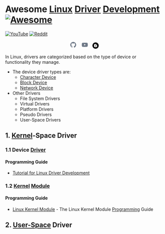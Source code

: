 # Awesome [Linux](https://en.wikipedia.org/wiki/Linux_kernel_interfaces) [Driver](https://en.wikipedia.org/wiki/Driver_(software)) [Development](https://en.wikipedia.org/wiki/Device_driver) [![Awesome](https://awesome.re/badge.svg)](https://awesome.re) 
[![YouTube](https://img.shields.io/badge/YouTube-%23FF0000.svg?style=for-the-badge&logo=YouTube&logoColor=white)](https://youtube.com/playlist?list=PL9V4Zu3RroiU9ZlPeiXjNTB_mCFsOeduk&si=_ji5HJWktP3IRnBw) [![Reddit](https://img.shields.io/badge/Reddit-FF4500?style=for-the-badge&logo=reddit&logoColor=white)](https://www.reddit.com/r/kernel/)
<p align="center">
    <a href="https://github.com/cybersecurity-dev/"><img height="25" src="https://github.com/cybersecurity-dev/cybersecurity-dev/blob/main/assets/github.svg" alt="GitHub"></a>
    &nbsp;
    <a href="https://www.youtube.com/@CyberThreatDefence"><img height="25" src="https://github.com/cybersecurity-dev/cybersecurity-dev/blob/main/assets/youtube.svg" alt="YouTube"></a>
    &nbsp;
    <a href="https://cyberthreatdefence.com/my_awesome_lists"><img height="20" src="https://github.com/cybersecurity-dev/cybersecurity-dev/blob/main/assets/blog.svg" alt="My Awesome Lists"></a>
</p>

In Linux, drivers are categorized based on the type of device or functionality they manage. 
* The device driver types are:
    * [Character Device](https://linux-kernel-labs.github.io/refs/heads/master/labs/device_drivers.html)
    * [Block Device](https://linux-kernel-labs.github.io/refs/heads/master/labs/block_device_drivers.html)
    * [Network Device](https://linux-kernel-labs.github.io/refs/heads/master/labs/networking.html)
* Other Drivers
    * File System Drivers
    * Virtual Drivers
    * Platform Drivers
    * Pseudo Drivers
    * User-Space Drivers

## 1. [Kernel](https://linux-kernel-labs.github.io/refs/heads/master/)-Space Driver

### 1.1 Device [Driver](https://www.kernel.org/doc/html/v6.16/driver-api/index.html)

#### Programming Guide
- [Tutorial for Linux Driver Development](https://www.apriorit.com/dev-blog/195-simple-driver-for-linux-os)

### 1.2 [Kernel](https://docs.redhat.com/en/documentation/red_hat_enterprise_linux/7/html/kernel_administration_guide) [Module](https://en.wikipedia.org/wiki/Loadable_kernel_module)

#### Programming Guide
 - [Linux Kernel Module](https://github.com/sysprog21/lkmpg) - The Linux Kernel Module [Programming](https://sysprog21.github.io/lkmpg) Guide

## 2. [User-Space](https://en.wikipedia.org/wiki/User_space_and_kernel_space) Driver




